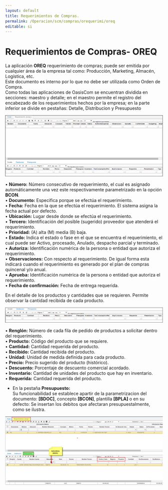 ```yaml
---
layout: default
title: Requerimientos de Compras.
permalink: /Operacion/scm/compras/orequerimi/oreq
editable: si
---
```


# Requerimientos de Compras- OREQ

La aplicación **OREQ** requerimiento de compras; puede ser emitida por cualquier área de la empresa tal como: Producción, Marketing, Almacén, Logística, etc.  
Este documento es interno por lo que no debe ser utilizada como Orden de Compra.  
Como todas las aplicaciones de OasisCom se encuentran dividida en secciones: maestro y detalle; en el maestro permite el registro del encabezado de los requerimientos hechos por la empresa; en la parte inferior se divide en pestañas: Detalle, Distribucion y Presupuesto

![](oreq.png)

•	**Número:** Número consecutivo de requerimiento, el cual es asignado automáticamente una vez este respectivamente parametrizado en la opción **BCON**.  
•	**Documento:** Especifica porque se efectúa el requerimiento.  
•	**Fecha:** Fecha en la que se efectúa el requerimiento. El sistema asigna la fecha actual por defecto.  
•	**Ubicación:** Lugar desde donde se efectúa el requerimiento.  
•	**Tercero:** Identificación del posible (sugerido) proveedor que atenderá el requerimiento.  
•	**Prioridad:** (A) alta (M) media (B) baja.  
•	**Estado:** 	Indica el estado o fase en el que se encuentra el requerimiento, el cual puede ser Activo, procesado, Anulado, despacho parcial y terminado.  
•	**Autoriza:** Identificación numérica de la persona o entidad que autoriza el requerimiento.  
•	**Observaciones:** Con respecto al requerimiento. De igual forma esta indicará cuando el requerimiento es generado por el plan de compras quincenal y/o anual.  
•	**Aprueba:** Identificación numérica de la persona o entidad que autoriza el requerimiento.  
•	**Fecha de confirmación:** Fecha de entrega requerida.  

En el detalle de los productos y cantidades que se requieren. Permite observar la cantidad recibida de cada producto.

![](oreq2.png)

•	**Renglón:** Número de cada fila de pedido de productos a solicitar dentro del requerimiento.  
•	**Producto:** Código del producto que se requiere.  
•	**Cantidad:** Cantidad requerida del producto.  
•	**Recibido:** Cantidad recibida del producto.  
•	**Unidad:**	Unidad de medida definida para cada producto.  
•	**Precio:** Precio sugerido del producto (histórico).  
•	**Descuento:** Porcentaje de descuento comercial acordado.  
•	**Inventario:** Cantidad de unidades del producto que hay en inventario.  
•	**Requerida:** Cantidad requerida del producto.  

* En la pestaña **Presupuesto:**  
 Su funcionabilidad se establece apartir de la parametrizacion del documento: **[BDOC]**, concepto **[BCON]**, plantilla **[BPLA]** o en su defecto: 
 Se insertan los debitos que afectaran presupuestalmente, como se ilustra.  

![](oreq3.png)





